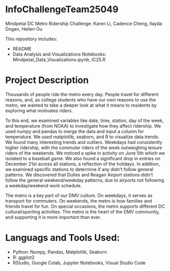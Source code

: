 # InfoChallengeTeam25049
Mindpetal DC Metro Ridership Challenge: Karen Li, Cadence Cheng, Ilayda Dogan, Hellen Ou

This repository includes:
- README
- Data Analysis and Visualizations Notebooks: Mindpetal_Data_Visualizations.ipynb, IC25.R 

# Project Description
Thousands of people ride the metro every day. People travel for different reasons, and, as college students who have our own reasons to use the metro, we wanted to take a deeper look at what it means to residents by exploring what motivates riders. 

To this end, we examined variables like date, time, station, day of the week, and temperature (from NOAA) to investigate how they affect ridership. We used numpy and pandas to merge the data and input a column for temperature. We used matplotlib, seaborn, and R to visualize data trends. We found many interesting trends and outliers. Weekdays had consistently higher ridership, with the commuter riders of the week outweighing leisure riders of the weekends. We noticed a spike in activity on June 5th which we isolated to a baseball game. We also found a significant drop in entries on December 21st across all stations, a reflection of the holidays. In addition, we examined specific stations to determine if any didn’t follow general patterns. We discovered that Dulles and Reagan Airport stations didn’t follow the general weekend/weekday patterns, due to airports not following a weekday/weekend work schedule. 

The metro is a key part of our DMV culture. On weekdays, it serves as transport for commuters. On weekends, the metro is how families and friends travel for fun. On special occasions, the metro supports different DC cultural/sporting activities. The metro is the heart of the DMV community, and supporting it is more important than ever.

# Languags and Tools Used:
- Python: Numpy, Pandas, Matplotlib, Seaborn
- R: ggplot2
- RStudio, Google Colab, Jupyter Notebooks, Visual Studio Code

